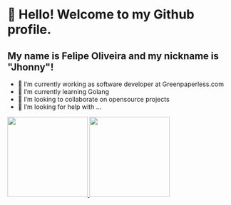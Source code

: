 <!--
**fdoliv/fdoliv** is a ✨ _special_ ✨ repository because its `README.md` (this file) appears on your GitHub profile.

Here are some ideas to get you started:

- 🔭 I’m currently working on ...
- 🌱 I’m currently learning ...
- 👯 I’m looking to collaborate on ...
- 🤔 I’m looking for help with ...
- 💬 Ask me about ...
- 📫 How to reach me: ...
- 😄 Pronouns: ...
- ⚡ Fun fact: ...
-->
# 👋 Hello! Welcome to my Github profile.
## My name is Felipe Oliveira and my nickname is "Jhonny"!

- 🔭 I’m currently working as software developer at Greenpaperless.com
- 🌱 I’m currently learning Golang
- 👯 I’m looking to collaborate on opensource projects
- 🤔 I’m looking for help with ...

<div>
<a href="https://github.com/fdoliv">
<img loading="lazy" height="180em" src="https://github-readme-stats.vercel.app/api/top-langs/?username=fdoliv&layout=compact&langs_count=7&theme=dracula"/>
<img loading="lazy" height="180em" src="https://github-readme-stats.vercel.app/api?username=fdoliv&show_icons=true&theme=dracula&include_all_commits=true&count_private=true"/>
</div>
